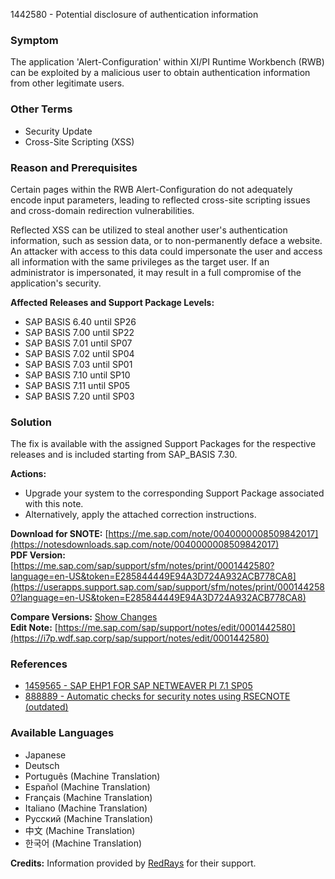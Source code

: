1442580 - Potential disclosure of authentication information

### Symptom
The application 'Alert-Configuration' within XI/PI Runtime Workbench (RWB) can be exploited by a malicious user to obtain authentication information from other legitimate users.

### Other Terms
- Security Update
- Cross-Site Scripting (XSS)

### Reason and Prerequisites
Certain pages within the RWB Alert-Configuration do not adequately encode input parameters, leading to reflected cross-site scripting issues and cross-domain redirection vulnerabilities.

Reflected XSS can be utilized to steal another user's authentication information, such as session data, or to non-permanently deface a website. An attacker with access to this data could impersonate the user and access all information with the same privileges as the target user. If an administrator is impersonated, it may result in a full compromise of the application's security.

**Affected Releases and Support Package Levels:**
- SAP BASIS 6.40 until SP26
- SAP BASIS 7.00 until SP22
- SAP BASIS 7.01 until SP07
- SAP BASIS 7.02 until SP04
- SAP BASIS 7.03 until SP01
- SAP BASIS 7.10 until SP10
- SAP BASIS 7.11 until SP05
- SAP BASIS 7.20 until SP03

### Solution
The fix is available with the assigned Support Packages for the respective releases and is included starting from SAP_BASIS 7.30.

**Actions:**
- Upgrade your system to the corresponding Support Package associated with this note.
- Alternatively, apply the attached correction instructions.

**Download for SNOTE:** [https://me.sap.com/note/0040000008509842017](https://notesdownloads.sap.com/note/0040000008509842017)  
**PDF Version:** [https://me.sap.com/sap/support/sfm/notes/print/0001442580?language=en-US&token=E285844449E94A3D724A932ACB778CA8](https://userapps.support.sap.com/sap/support/sfm/notes/print/0001442580?language=en-US&token=E285844449E94A3D724A932ACB778CA8)

**Compare Versions:** [Show Changes](https://me.sap.com/notesLatestChanges/0001442580/E/diff)  
**Edit Note:** [https://me.sap.com/sap/support/notes/edit/0001442580](https://i7p.wdf.sap.corp/sap/support/notes/edit/0001442580)

### References
- [1459565 - SAP EHP1 FOR SAP NETWEAVER PI 7.1 SP05](https://me.sap.com/notes/1459565)
- [888889 - Automatic checks for security notes using RSECNOTE (outdated)](https://me.sap.com/notes/888889)

### Available Languages
- Japanese
- Deutsch
- Português (Machine Translation)
- Español (Machine Translation)
- Français (Machine Translation)
- Italiano (Machine Translation)
- Русский (Machine Translation)
- 中文 (Machine Translation)
- 한국어 (Machine Translation)

**Credits:** Information provided by [RedRays](https://redrays.io) for their support.